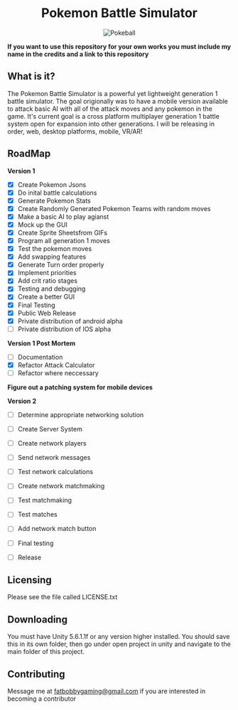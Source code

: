 
  <h1 align ="center"> Pokemon Battle Simulator</h1>
  <p align="center">
  <img src="https://docs.google.com/uc?export=download&id=0B4fjzCPc3y-bdGVMNnkySk1aMG8" alt="Pokeball" align="middle">
  </p>  
  
  __If you want to use this repository for your own works you must include my name in the credits and a link to this repository__
  
  __What is it?__
  ---

  The Pokemon Battle Simulator is a powerful yet lightweight generation 1 battle simulator. The goal origionally was to have a mobile version available to attack basic AI with all of the attack moves and any pokemon in the game. It's current goal is a cross platform multiplayer generation 1 battle system open for expansion into other generations. I will be releasing in order, web, desktop platforms, mobile, VR/AR!
  
  __RoadMap__
  ---
  __Version 1__
  - [x] Create Pokemon Jsons
  - [x] Do inital battle calculations
  - [x] Generate Pokemon Stats
  - [x] Create Randomly Generated Pokemon Teams with random moves
  - [x] Make a basic AI to play agianst
  - [x] Mock up the GUI
  - [x] Create Sprite Sheetsfrom GIFs
  - [x] Program all generation 1 moves
  - [x] Test the pokemon moves
  - [x] Add swapping features
  - [x] Generate Turn order properly
  - [x] Implement priorities
  - [x] Add crit ratio stages
  - [x] Testing and debugging
  - [x] Create a better GUI
  - [x] Final Testing
  - [x] Public Web Release
  - [x] Private distribution of android alpha
  - [ ] Private distribution of IOS alpha
  
  __Version 1 Post Mortem__
  - [ ] Documentation
  - [x] Refactor Attack Calculator
  - [ ] Refactor where neccessary
  
  **Figure out a patching system for mobile devices**
  
  __Version 2__
  - [ ] Determine appropriate networking solution
  - [ ] Create Server System
  - [ ] Create network players
  - [ ] Send network messages
  - [ ] Test network calculations
  - [ ] Create network matchmaking
  - [ ] Test matchmaking
  - [ ] Test matches
  - [ ] Add network match button
  - [ ] Final testing
  - [ ] Release
  
  
  **Licensing**
  ---

  Please see the file called LICENSE.txt

  **Downloading**
  ---  
  You must have Unity 5.6.1.1f or any version higher installed.
  You should save this in its own folder, then go under open project in
  unity and navigate to the main folder of this project.
  
  **Contributing**
  ---
  Message me at fatbobbygaming@gmail.com if you are interested in becoming a contributor

  
  
